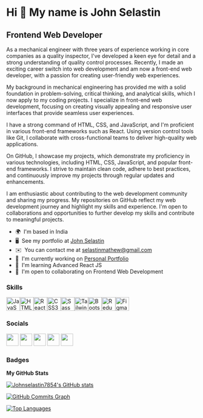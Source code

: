 Hi 👋 My name is John Selastin
==============================
Frontend Web Developer
----------------------
As a mechanical engineer with three years of experience working in core companies as a quality inspector, I've developed a keen eye for detail and a strong understanding of quality control processes. Recently, I made an exciting career switch into web development and am now a front-end web developer, with a passion for creating user-friendly web experiences.

My background in mechanical engineering has provided me with a solid foundation in problem-solving, critical thinking, and analytical skills, which I now apply to my coding projects. I specialize in front-end web development, focusing on creating visually appealing and responsive user interfaces that provide seamless user experiences. 

I have a strong command of HTML, CSS, and JavaScript, and I'm proficient in various front-end frameworks such as React. Using version control tools like Git, I collaborate with cross-functional teams to deliver high-quality web applications. 

On GitHub, I showcase my projects, which demonstrate my proficiency in various technologies, including HTML, CSS, JavaScript, and popular front-end frameworks. I strive to maintain clean code, adhere to best practices, and continuously improve my projects through regular updates and enhancements. 

I am enthusiastic about contributing to the web development community and sharing my progress. My repositories on GitHub reflect my web development journey and highlight my skills and experience. I'm open to collaborations and opportunities to further develop my skills and contribute to meaningful projects.

*  🌍  I'm based in India
*  🖥️  See my portfolio at [John Selastin](http://selastin-portfolio.netlify.app/)
*  ✉️  You can contact me at [selastinmathew@gmail.com](mailto:selastinmathew@gmail.com)
*  🚀  I'm currently working on [Personal Portfolio](http://selastin-portfolio.netlify.app/)
*  🧠  I'm learning Advanced React JS
*  🤝  I'm open to collaborating on Frontend Web Development

### Skills


<p align="left">
<a href="https://developer.mozilla.org/en-US/docs/Web/JavaScript" target="_blank" rel="noreferrer"><img src="https://raw.githubusercontent.com/danielcranney/readme-generator/main/public/icons/skills/javascript-colored.svg" width="36" height="36" alt="JavaScript" /></a><a href="https://developer.mozilla.org/en-US/docs/Glossary/HTML5" target="_blank" rel="noreferrer"><img src="https://raw.githubusercontent.com/danielcranney/readme-generator/main/public/icons/skills/html5-colored.svg" width="36" height="36" alt="HTML5" /></a><a href="https://reactjs.org/" target="_blank" rel="noreferrer"><img src="https://raw.githubusercontent.com/danielcranney/readme-generator/main/public/icons/skills/react-colored.svg" width="36" height="36" alt="React" /></a><a href="https://www.w3.org/TR/CSS/#css" target="_blank" rel="noreferrer"><img src="https://raw.githubusercontent.com/danielcranney/readme-generator/main/public/icons/skills/css3-colored.svg" width="36" height="36" alt="CSS3" /></a><a href="https://sass-lang.com/" target="_blank" rel="noreferrer"><img src="https://raw.githubusercontent.com/danielcranney/readme-generator/main/public/icons/skills/sass-colored.svg" width="36" height="36" alt="Sass" /></a><a href="https://tailwindcss.com/" target="_blank" rel="noreferrer"><img src="https://raw.githubusercontent.com/danielcranney/readme-generator/main/public/icons/skills/tailwindcss-colored.svg" width="36" height="36" alt="TailwindCSS" /></a><a href="https://getbootstrap.com/" target="_blank" rel="noreferrer"><img src="https://raw.githubusercontent.com/danielcranney/readme-generator/main/public/icons/skills/bootstrap-colored.svg" width="36" height="36" alt="Bootstrap" /></a><a href="https://redux.js.org/" target="_blank" rel="noreferrer"><img src="https://raw.githubusercontent.com/danielcranney/readme-generator/main/public/icons/skills/redux-colored.svg" width="36" height="36" alt="Redux" /></a><a href="https://www.figma.com/" target="_blank" rel="noreferrer"><img src="https://raw.githubusercontent.com/danielcranney/readme-generator/main/public/icons/skills/figma-colored.svg" width="36" height="36" alt="Figma" /></a></p>

### Socials<p align="left"> <a href="https://www.codepen.io/selastin-mattew" target="_blank" rel="noreferrer"><img src="https://raw.githubusercontent.com/danielcranney/readme-generator/main/public/icons/socials/codepen-dark.svg" width="32" height="32" /></a> <a href="https://www.facebook.com/profile.php?id=100008506450844" target="_blank" rel="noreferrer"><img src="https://raw.githubusercontent.com/danielcranney/readme-generator/main/public/icons/socials/facebook.svg" width="32" height="32" /></a> <a href="https://www.github.com/Johnselastin7854" target="_blank" rel="noreferrer"><img src="https://raw.githubusercontent.com/danielcranney/readme-generator/main/public/icons/socials/github-dark.svg" width="32" height="32" /></a> <a href="http://www.instagram.com/selastin_.john" target="_blank" rel="noreferrer"><img src="https://raw.githubusercontent.com/danielcranney/readme-generator/main/public/icons/socials/instagram.svg" width="32" height="32" /></a> <a href="https://www.linkedin.com/in/john-selastin-89b797265/" target="_blank" rel="noreferrer"><img src="https://raw.githubusercontent.com/danielcranney/readme-generator/main/public/icons/socials/linkedin.svg" width="32" height="32" /></a></p>

### Badges

<b>My GitHub Stats</b>

<a href="http://www.github.com/Johnselastin7854"><img src="https://github-readme-stats.vercel.app/api?username=Johnselastin7854&show_icons=true&hide=stars,prs,&count_private=true&title_color=0891b2&text_color=ffffff&icon_color=0891b2&bg_color=1c1917&hide_border=true&show_icons=true" alt="Johnselastin7854's GitHub stats" /></a>

<a href="http://www.github.com/Johnselastin7854"><img src="https://github-readme-activity-graph.cyclic.app/graph?username=Johnselastin7854&bg_color=1c1917&color=ffffff&line=0891b2&point=ffffff&area_color=1c1917&area=true&hide_border=true&custom_title=GitHub%20Commits%20Graph" alt="GitHub Commits Graph" /></a>

<a href="https://github.com/Johnselastin7854" align="left"><img src="https://github-readme-stats.vercel.app/api/top-langs/?username=Johnselastin7854&langs_count=10&title_color=0891b2&text_color=ffffff&icon_color=0891b2&bg_color=1c1917&hide_border=true&locale=en&custom_title=Top%20%Languages" alt="Top Languages" /></a>
